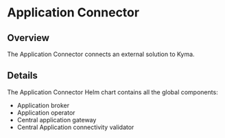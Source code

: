 # Application Connector

## Overview

The Application Connector connects an external solution to Kyma.

## Details

The Application Connector Helm chart contains all the global components:
- Application broker
- Application operator
- Central application gateway
- Central Application connectivity validator


